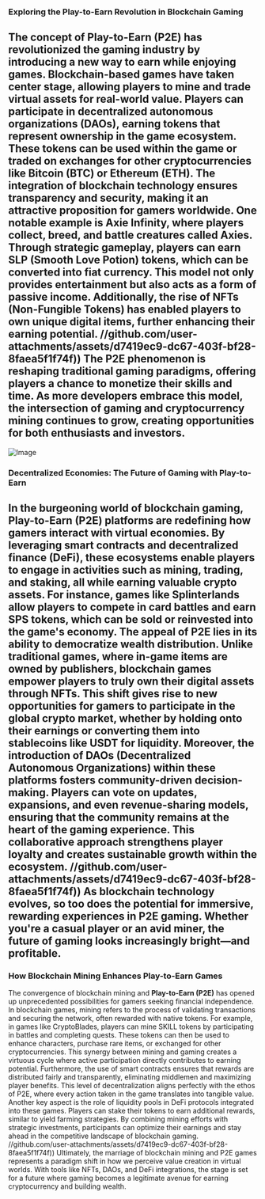 ### Exploring the Play-to-Earn Revolution in Blockchain Gaming
The concept of **Play-to-Earn (P2E)** has revolutionized the gaming industry by introducing a new way to earn while enjoying games. Blockchain-based games have taken center stage, allowing players to mine and trade virtual assets for real-world value. Players can participate in **decentralized autonomous organizations (DAOs)**, earning tokens that represent ownership in the game ecosystem. These tokens can be used within the game or traded on exchanges for other cryptocurrencies like Bitcoin (BTC) or Ethereum (ETH). The integration of blockchain technology ensures transparency and security, making it an attractive proposition for gamers worldwide.
One notable example is Axie Infinity, where players collect, breed, and battle creatures called Axies. Through strategic gameplay, players can earn **SLP (Smooth Love Potion)** tokens, which can be converted into fiat currency. This model not only provides entertainment but also acts as a form of passive income. Additionally, the rise of NFTs (Non-Fungible Tokens) has enabled players to own unique digital items, further enhancing their earning potential.
 //github.com/user-attachments/assets/d7419ec9-dc67-403f-bf28-8faea5f1f74f))
The P2E phenomenon is reshaping traditional gaming paradigms, offering players a chance to monetize their skills and time. As more developers embrace this model, the intersection of gaming and cryptocurrency mining continues to grow, creating opportunities for both enthusiasts and investors.
---

![Image](https://github.com/user-attachments/assets/d7419ec9-dc67-403f-bf28-8faea5f1f74f)
### Decentralized Economies: The Future of Gaming with Play-to-Earn
In the burgeoning world of blockchain gaming, **Play-to-Earn (P2E)** platforms are redefining how gamers interact with virtual economies. By leveraging smart contracts and decentralized finance (DeFi), these ecosystems enable players to engage in activities such as **mining**, trading, and staking, all while earning valuable crypto assets. For instance, games like Splinterlands allow players to compete in card battles and earn SPS tokens, which can be sold or reinvested into the game's economy.
The appeal of P2E lies in its ability to democratize wealth distribution. Unlike traditional games, where in-game items are owned by publishers, blockchain games empower players to truly own their digital assets through NFTs. This shift gives rise to new opportunities for gamers to participate in the global crypto market, whether by holding onto their earnings or converting them into stablecoins like USDT for liquidity.
Moreover, the introduction of DAOs (Decentralized Autonomous Organizations) within these platforms fosters community-driven decision-making. Players can vote on updates, expansions, and even revenue-sharing models, ensuring that the community remains at the heart of the gaming experience. This collaborative approach strengthens player loyalty and creates sustainable growth within the ecosystem.
 //github.com/user-attachments/assets/d7419ec9-dc67-403f-bf28-8faea5f1f74f))
As blockchain technology evolves, so too does the potential for immersive, rewarding experiences in P2E gaming. Whether you're a casual player or an avid miner, the future of gaming looks increasingly bright—and profitable.
---
### How Blockchain Mining Enhances Play-to-Earn Games
The convergence of blockchain mining and **Play-to-Earn (P2E)** has opened up unprecedented possibilities for gamers seeking financial independence. In blockchain games, mining refers to the process of validating transactions and securing the network, often rewarded with native tokens. For example, in games like CryptoBlades, players can mine SKILL tokens by participating in battles and completing quests. These tokens can then be used to enhance characters, purchase rare items, or exchanged for other cryptocurrencies.
This synergy between mining and gaming creates a virtuous cycle where active participation directly contributes to earning potential. Furthermore, the use of smart contracts ensures that rewards are distributed fairly and transparently, eliminating middlemen and maximizing player benefits. This level of decentralization aligns perfectly with the ethos of P2E, where every action taken in the game translates into tangible value.
Another key aspect is the role of liquidity pools in DeFi protocols integrated into these games. Players can stake their tokens to earn additional rewards, similar to yield farming strategies. By combining mining efforts with strategic investments, participants can optimize their earnings and stay ahead in the competitive landscape of blockchain gaming.
 //github.com/user-attachments/assets/d7419ec9-dc67-403f-bf28-8faea5f1f74f))
Ultimately, the marriage of blockchain mining and P2E games represents a paradigm shift in how we perceive value creation in virtual worlds. With tools like NFTs, DAOs, and DeFi integrations, the stage is set for a future where gaming becomes a legitimate avenue for earning cryptocurrency and building wealth.
